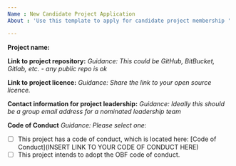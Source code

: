 ```yaml
---
Name : New Candidate Project Application
About : 'Use this template to apply for candidate project membership '

---
```


**Project name:** 

**Link to project repository:**
_Guidance:  This could be GitHub, BitBucket, Gitlab, etc. - any public repo is ok_

**Link to project licence:** 
_Guidance: Share the link to your open source licence._

**Contact information for project leadership:**
_Guidance: Ideally this should be a group email address for a nominated leadership team_

**Code of Conduct**
_Guidance: Please select one:_
- [ ] This project has a code of conduct, which is located here: [Code of Conduct](INSERT LINK TO YOUR CODE OF CONDUCT HERE)
- [ ] This project intends to adopt the OBF code of conduct.

